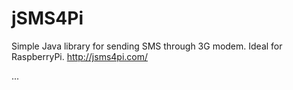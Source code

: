 # jSMS4Pi
Simple Java library for sending SMS through 3G modem. Ideal for RaspberryPi. http://jsms4pi.com/

...
